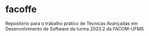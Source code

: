 # facoffe
Repositório para o trabalho prático de Técnicas Avançadas em Desenvolvimento de Software da turma 2023.2 da FACOM-UFMS
